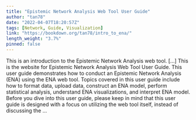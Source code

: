 ```yaml
---
title: "Epistemic Network Analysis Web Tool User Guide"
author: "tan78"
date: "2022-04-07T18:20:57Z"
tags: [Network, Guide, Visualization]
link: "https://bookdown.org/tan78/intro_to_ena/"
length_weight: "3.7%"
pinned: false
---
```


This is an introduction to the Epistemic Network Analysis web tool. [...] This is the website for Epistemic Network Analysis Web Tool User Guide. This user guide demonstrates how to conduct an Epistemic Network Analysis (ENA) using the ENA web tool. Topics covered in this user guide include how to format data, upload data, construct an ENA model, perform statistical analysis, understand ENA visualizations, and interpret ENA model. Before you dive into this user guide, please keep in mind that this user guide is designed with a focus on utilizing the web tool itself, instead of discussing the ...
